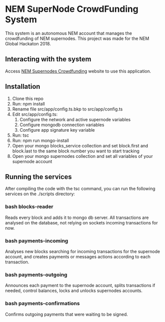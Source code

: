 # NEM SuperNode CrowdFunding System

This system is an autonomous NEM account that manages the crowdfunding of NEM supernodes.
This project was made for the NEM Global Hackaton 2018.

## Interacting with the system

Access [NEM Supernodes Crowdfunding](http://nemsupernodes.com) website to use this application.

## Installation

1. Clone this repo
2. Run: npm install
3. Rename file src/app/config.ts.bkp to src/app/config.ts
4. Edit src/app/config.ts:
    1. Configure the network and active supernode variables
    2. Configure mongodb connection variables
    3. Configure app signature key variable
5. Run: tsc
6. Run: npm run mongo-install
7. Open your mongo blocks_service collection and set block.first and block.last to the same block number you want to start tracking
8. Open your mongo supernodes collection and set all variables of your supernode account

## Running the services

After compiling the code with the tsc command, you can run the following services on the ./scripts directory:

### bash blocks-reader
Reads every block and adds it to mongo db server. All transactions are analysed on the database, not relying on sockets incoming transactions for now.

### bash payments-incoming
Analyses new blocks searching for incoming transactions for the supernode account, and creates payments or messages actions according to each transaction.

### bash payments-outgoing
Announces each payment to the supernode account, splits transactions if needed, control balances, locks and unlocks supernodes accounts.

### bash payments-confirmations
Confirms outgoing payments that were waiting to be signed.